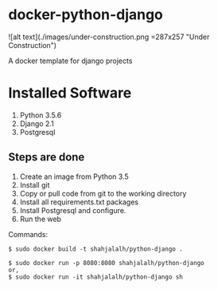 # docker-python-django
![alt text](./images/under-construction.png =287x257 "Under Construction")

A docker template for django projects

# Installed Software

1. Python 3.5.6
2. Django 2.1
3. Postgresql

## Steps are done
1. Create an image from Python 3.5
2. Install git 
3. Copy or pull code from git to the working directory
4. Install all requirements.txt packages
5. Install Postgresql and configure.
6. Run the web


Commands:

```
$ sudo docker build -t shahjalalh/python-django .

$ sudo docker run -p 8080:8080 shahjalalh/python-django
or,
$ sudo docker run -it shahjalalh/python-django sh
```
